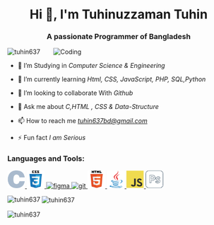 <h1 align="center">Hi 👋, I'm Tuhinuzzaman Tuhin</h1>
<h3 align="center">A passionate Programmer of Bangladesh</h3>
<img align="right" alt="Coding" width="400" src="https://miro.medium.com/max/1360/0*7Q3yvSIv_t0ioJ-Z.gif">

<p align="left"> <img src="https://komarev.com/ghpvc/?username=tuhin637&label=Profile%20views&color=0e75b6&style=flat" alt="tuhin637" /> </p>

- 🔭 I’m Studying in *Computer Science & Engineering*

- 🌱 I’m currently learning *Html, CSS, JavaScript, PHP, SQL,Python*

- 👯 I’m looking to collaborate With *Github*

- 💬 Ask me about *C,HTML , CSS & Data-Structure*

- 📫 How to reach me *tuhin637bd@gmail.com*

- ⚡ Fun fact *I am Serious*


<h3 align="left">Languages and Tools:</h3>
<p align="left"> <a href="https://www.cprogramming.com/" target="_blank" rel="noreferrer"> <img src="https://raw.githubusercontent.com/devicons/devicon/master/icons/c/c-original.svg" alt="c" width="40" height="40"/> </a> <a href="https://www.w3schools.com/css/" target="_blank" rel="noreferrer"> <img src="https://raw.githubusercontent.com/devicons/devicon/master/icons/css3/css3-original-wordmark.svg" alt="css3" width="40" height="40"/> </a> <a href="https://www.figma.com/" target="_blank" rel="noreferrer"> <img src="https://www.vectorlogo.zone/logos/figma/figma-icon.svg" alt="figma" width="40" height="40"/> </a> <a href="https://git-scm.com/" target="_blank" rel="noreferrer"> <img src="https://www.vectorlogo.zone/logos/git-scm/git-scm-icon.svg" alt="git" width="40" height="40"/> </a> <a href="https://www.w3.org/html/" target="_blank" rel="noreferrer"> <img src="https://raw.githubusercontent.com/devicons/devicon/master/icons/html5/html5-original-wordmark.svg" alt="html5" width="40" height="40"/> </a> <a href="https://www.java.com" target="_blank" rel="noreferrer"> <img src="https://raw.githubusercontent.com/devicons/devicon/master/icons/java/java-original.svg" alt="java" width="40" height="40"/> </a> <a href="https://developer.mozilla.org/en-US/docs/Web/JavaScript" target="_blank" rel="noreferrer"> <img src="https://raw.githubusercontent.com/devicons/devicon/master/icons/javascript/javascript-original.svg" alt="javascript" width="40" height="40"/> </a> <a href="https://www.photoshop.com/en" target="_blank" rel="noreferrer"> <img src="https://raw.githubusercontent.com/devicons/devicon/master/icons/photoshop/photoshop-line.svg" alt="photoshop" width="40" height="40"/> </a> </p>

<p><img align="left" src="https://github-readme-stats.vercel.app/api/top-langs?username=tuhin637&show_icons=true&locale=en&layout=compact" alt="tuhin637" /></p>

<p>&nbsp;<img align="center" src="https://github-readme-stats.vercel.app/api?username=tuhin637&show_icons=true&locale=en" alt="tuhin637" /></p>

<p><img align="center" src="https://github-readme-streak-stats.herokuapp.com/?user=tuhin637&" alt="tuhin637" /></p>
